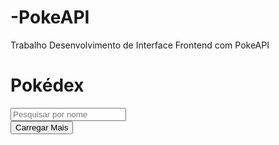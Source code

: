 # -PokeAPI
Trabalho
Desenvolvimento de Interface Frontend com PokeAPI



<!DOCTYPE html>
<html lang="en">
<head>
  <meta charset="UTF-8">
  <meta name="viewport" content="width=device-width, initial-scale=1.0">
  <link rel="stylesheet" href="https://stackpath.bootstrapcdn.com/bootstrap/4.5.2/css/bootstrap.min.css">
  <style>
    /* Adicione estilos personalizados aqui */
  </style>
  <title>Pokédex</title>
</head>
<body>

  <div class="container mt-5">
    <h1 class="mb-4">Pokédex</h1>
    <input type="text" id="searchInput" class="form-control mb-3" placeholder="Pesquisar por nome">
    <div id="pokemonList" class="row"></div>
    <button id="loadMoreBtn" class="btn btn-primary mt-3">Carregar Mais</button>
  </div>

  <script src="https://code.jquery.com/jquery-3.5.1.slim.min.js"></script>
  <script src="https://cdn.jsdelivr.net/npm/@popperjs/core@2.10.2/dist/umd/popper.min.js"></script>
  <script src="https://stackpath.bootstrapcdn.com/bootstrap/4.5.2/js/bootstrap.min.js"></script>

  <script>
    let offset = 0;
    const limit = 20; // Pode ajustar o número conforme necessário
    const pokemonList = document.getElementById('pokemonList');
    const loadMoreBtn = document.getElementById('loadMoreBtn');
    const searchInput = document.getElementById('searchInput');

    function loadPokemons() {
      fetch(`https://pokeapi.co/api/v2/pokemon?offset=${offset}&limit=${limit}`)
        .then(response => response.json())
        .then(data => {
          data.results.forEach(pokemon => {
            fetch(pokemon.url)
              .then(response => response.json())
              .then(pokemonData => {
                const pokemonCard = document.createElement('div');
                pokemonCard.classList.add('col-md-4', 'mb-4');
                pokemonCard.innerHTML = `
                  <div class="card">
                    <img src="${pokemonData.sprites.front_default}" class="card-img-top" alt="${pokemon.name}">
                    <div class="card-body">
                      <h5 class="card-title">${pokemonData.name}</h5>
                      <p class="card-text">Tipo: ${pokemonData.types.map(type => type.type.name).join(', ')}</p>
                      <a href="pokemon-details.html?name=${pokemonData.name}" class="btn btn-primary">Detalhes</a>
                    </div>
                  </div>
                `;
                pokemonList.appendChild(pokemonCard);
              })
              .catch(error => console.error('Erro ao obter dados do Pokémon:', error));
          });
          offset += limit;
        })
        .catch(error => console.error('Erro ao obter lista de Pokémon:', error));
    }

    function searchPokemons() {
      const searchTerm = searchInput.value.toLowerCase();
      // Limpar a lista antes de exibir os resultados da pesquisa
      pokemonList.innerHTML = '';
      fetch(`https://pokeapi.co/api/v2/pokemon/${searchTerm}`)
        .then(response => response.json())
        .then(pokemonData => {
          const pokemonCard = document.createElement('div');
          pokemonCard.classList.add('col-md-4', 'mb-4');
          pokemonCard.innerHTML = `
            <div class="card">
              <img src="${pokemonData.sprites.front_default}" class="card-img-top" alt="${pokemonData.name}">
              <div class="card-body">
                <h5 class="card-title">${pokemonData.name}</h5>
                <p class="card-text">Tipo: ${pokemonData.types.map(type => type.type.name).join(', ')


